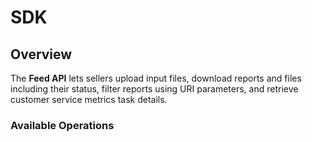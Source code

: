 # SDK

## Overview

<p>The <strong>Feed API</strong> lets sellers upload input files, download reports and files including their status, filter reports using URI parameters, and retrieve customer service metrics task details.</p>

### Available Operations

